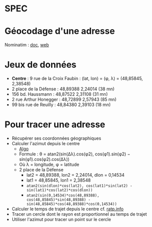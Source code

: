 SPEC
====

# Géocodage d'une adresse

Nominatim : [doc](http://wiki.openstreetmap.org/wiki/Nominatim), [web](http://nominatim.openstreetmap.org)

# Jeux de données 

- **Centre** : 9 rue de la Croix Faubin : (lat, lon) = (φ, λ) = (48,85845, 2,38548)
- 2 place de la Défense : 48,89388 2,24014 (38 mn)
- 156 bd. Haussmann : 48,87522 2,31108 (31 mn)
- 2 rue Arthur Honegger : 48,72899 2,57943 (85 mn)
- 99 bis rue de Reuilly : 48,84380 2,39103 (18 mn)

# Pour tracer une adresse

- Récupérer ses coordonnées géographiques
- Calculer l'azimut depuis le centre
	- [Algo](http://www.movable-type.co.uk/scripts/latlong.html)
	- Formule : θ = atan2(sin(Δλ).cos(φ2), cos(φ1).sin(φ2) − sin(φ1).cos(φ2).cos(Δλ))
	- Où λ = longitude, φ = latitude
	- 2 place de la Défense
		- lat2 = 48,89388, lon2 = 2,24014, dlon = 0,14534
		- lat1 = 48,85845, lon1 = 2,38548
		- `atan2(sin(dlon)*cos(lat2), cos(lat1)*sin(lat2) - sin(lat1)*cos(lat2)*cos(dlon))`
		- `atan2(sin(0,14534)*cos(48,89388), cos(48,85845)*sin(48,89388) - sin(48,85845)*cos(48,89388)*cos(0,14534))`
- Calculer le temps de trajet depuis le centre cf. [ratp.info](http://ratp.info)
- Tracer un cercle dont le rayon est proportionnel au temps de trajet
- Utiliser l'azimut pour tracer un point sur le cercle

